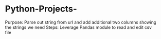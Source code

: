 # Python-Projects-
Purpose: Parse out string from url and add additional two columns showing the strings we need
Steps: Leverage Pandas module to read and edit csv file 
